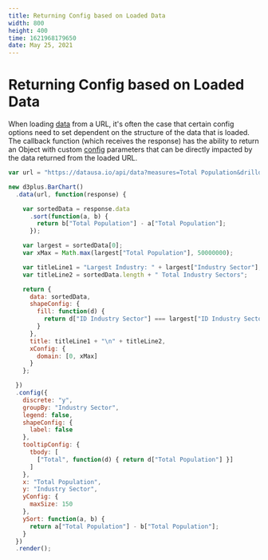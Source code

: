 ```yaml
---
title: Returning Config based on Loaded Data
width: 800
height: 400
time: 1621968179650
date: May 25, 2021
---
```


# Returning Config based on Loaded Data

When loading [data](http://d3plus.org/docs/#Viz.data) from a URL, it's often the case that certain config options need to set dependent on the structure of the data that is loaded. The callback function (which receives the response) has the ability to return an Object with custom [config](http://d3plus.org/docs/#BaseClass.config) parameters that can be directly impacted by the data returned from the loaded URL.

```js
var url = "https://datausa.io/api/data?measures=Total Population&drilldowns=Industry Sector&year=latest";

new d3plus.BarChart()
  .data(url, function(response) {

    var sortedData = response.data
      .sort(function(a, b) {
        return b["Total Population"] - a["Total Population"];
      });

    var largest = sortedData[0];
    var xMax = Math.max(largest["Total Population"], 50000000);

    var titleLine1 = "Largest Industry: " + largest["Industry Sector"];
    var titleLine2 = sortedData.length + " Total Industry Sectors";

    return {
      data: sortedData,
      shapeConfig: {
        fill: function(d) {
          return d["ID Industry Sector"] === largest["ID Industry Sector"] ? "#ef6145" : "#b8c0d4";
        }
      },
      title: titleLine1 + "\n" + titleLine2,
      xConfig: {
        domain: [0, xMax]
      }
    };

  })
  .config({
    discrete: "y",
    groupBy: "Industry Sector",
    legend: false,
    shapeConfig: {
      label: false
    },
    tooltipConfig: {
      tbody: [
        ["Total", function(d) { return d["Total Population"] }]
      ]
    },
    x: "Total Population",
    y: "Industry Sector",
    yConfig: {
      maxSize: 150
    },
    ySort: function(a, b) {
      return a["Total Population"] - b["Total Population"];
    }
  })
  .render();
```
